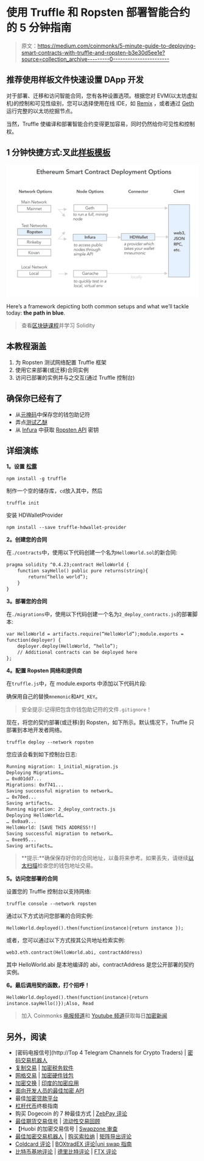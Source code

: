 # 使用 Truffle 和 Ropsten 部署智能合约的 5 分钟指南

> 原文：<https://medium.com/coinmonks/5-minute-guide-to-deploying-smart-contracts-with-truffle-and-ropsten-b3e30d5ee1e?source=collection_archive---------0----------------------->

## 推荐使用样板文件快速设置 DApp 开发

对于部署、迁移和访问智能合同，您有各种设置选项。根据您对 EVM(以太坊虚拟机)的控制和可见性级别，您可以选择使用在线 IDE，如 [Remix](http://remix.ethereum.org/) ，或者通过 [Geth](https://geth.ethereum.org/) 运行完整的以太坊挖掘节点。

当然，Truffle 使编译和部署智能合约变得更加容易，同时仍然给你可见性和控制权。

## **1 分钟快捷方式**:叉此[样板模板](https://github.com/nczhu/truffleRopstenBoilerplate)

![](img/7c8ebdb1bdb9036d12194bd5b3ca314a.png)

Here’s a framework depicting both common setups and what we’ll tackle today: **the path in blue**.

> 查看[区块链课程](https://coincodecap.com/blockchain-courses)并学习 Solidity

## 本教程涵盖

1.  为 Ropsten 测试网络配置 Truffle 框架
2.  使用它来部署(或迁移)合同实例
3.  访问已部署的实例并与之交互(通过 Truffle 控制台)

## 确保你已经有了

*   从[元掩码](https://metamask.io/)中保存您的钱包助记符
*   弄点[测试乙醚](https://faucet.metamask.io/)
*   从 [Infura](https://infura.io/) 中获取 [Ropsten API](https://infura.io/docs/gettingStarted/chooseaNetwork) 密钥

## 详细演练

**1。设置** [**松露**](https://truffleframework.com/truffle)

```
npm install -g truffle
```

制作一个空的储存库，`cd`放入其中，然后

```
truffle init
```

安装 HDWalletProvider

```
npm install --save truffle-hdwallet-provider
```

**2。创建您的合同**

在`./contracts`中，使用以下代码创建一个名为`HelloWorld.sol`的新合同:

```
pragma solidity ^0.4.23;contract HelloWorld {
    function sayHello() public pure returns(string){
        return(“hello world”);
    }
}
```

**3。部署您的合同**

在`./migrations`中，使用以下代码创建一个名为`2_deploy_contracts.js`的部署脚本:

```
var HelloWorld = artifacts.require(“HelloWorld”);module.exports = function(deployer) {
    deployer.deploy(HelloWorld, “hello”);
    // Additional contracts can be deployed here
};
```

**4。配置 Ropsten 网络和提供商**

在`truffle.js`中，在 module.exports 中添加以下代码片段:

确保用自己的替换`mnemonic`和`API_KEY`。

> 安全提示:记得把包含你钱包助记符的文件`.gitignore`！

现在，将您的契约部署(或迁移)到 Ropsten，如下所示。默认情况下，Truffle 只部署到本地开发者网络。

```
truffle deploy --network ropsten
```

您应该会看到如下控制台日志:

```
Running migration: 1_initial_migration.js
Deploying Migrations…
… 0xd01dd7...
Migrations: 0xf741...
Saving successful migration to network…
… 0x78ed...
Saving artifacts…
Running migration: 2_deploy_contracts.js
Deploying HelloWorld…
… 0x0aa9...
HelloWorld: [SAVE THIS ADDRESS!!]
Saving successful migration to network…
… 0xee95...
Saving artifacts…
```

> **提示:**确保保存好你的合同地址，以备将来参考。如果丢失，请继续[以太扫描](https://ropsten.etherscan.io/address/0xc9ff10dcc6e830577e4aff457ad9bf858e0cabad)检查您的钱包地址交易。

**5。访问您部署的合同**

设置您的 Truffle 控制台以支持网络:

```
truffle console --network ropsten
```

通过以下方式访问您部署的合同实例:

```
HelloWorld.deployed().then(function(instance){return instance });
```

或者，您可以通过以下方式按其公共地址检索实例:

```
web3.eth.contract(HelloWorld.abi, contractAddress)
```

其中 HelloWorld.abi 是本地编译的 abi，contractAddress 是您公开部署的契约实例。

**6。最后调用契约函数，打个招呼！**

```
HelloWorld.deployed().then(function(instance){return instance.sayHello()});Also, Read
```

> 加入 Coinmonks [电报频道](https://t.me/coincodecap)和 [Youtube 频道](https://www.youtube.com/c/coinmonks/videos)获取每日[加密新闻](http://coincodecap.com/)

## 另外，阅读

*   [密码电报信号](http://Top 4 Telegram Channels for Crypto Traders) | [密码交易机器人](/coinmonks/crypto-trading-bot-c2ffce8acb2a)
*   [复制交易](/coinmonks/top-10-crypto-copy-trading-platforms-for-beginners-d0c37c7d698c) | [加密税务软件](/coinmonks/crypto-tax-software-ed4b4810e338)
*   [网格交易](https://coincodecap.com/grid-trading) | [加密硬件钱包](/coinmonks/the-best-cryptocurrency-hardware-wallets-of-2020-e28b1c124069)
*   [加密交换](/coinmonks/crypto-exchange-dd2f9d6f3769) | [印度的加密应用](/coinmonks/buy-bitcoin-in-india-feb50ddfef94)
*   [面向开发人员的最佳加密 API](/coinmonks/best-crypto-apis-for-developers-5efe3a597a9f)
*   最佳[加密贷款平台](/coinmonks/top-5-crypto-lending-platforms-in-2020-that-you-need-to-know-a1b675cec3fa)
*   [杠杆代币](/coinmonks/leveraged-token-3f5257808b22)终极指南
*   购买 Dogecoin 的 7 种最佳方式 | [ZebPay 评论](https://coincodecap.com/zebpay-review)
*   [最佳期货交易信号](https://coincodecap.com/futures-trading-signals) | [流动性交易回顾](https://coincodecap.com/liquid-exchange-review)
*   【Huobi 的加密交易信号 | [Swapzone 审查](/coinmonks/swapzone-review-crypto-exchange-data-aggregator-e0ad78e55ed7)
*   [最佳加密交易机器人](/coinmonks/crypto-trading-bot-c2ffce8acb2a) | [购买索拉纳](https://coincodecap.com/buy-solana) | [矩阵导出评论](https://coincodecap.com/matrixport-review)
*   [Coldcard 评论](https://coincodecap.com/coldcard-review) | [BOXtradEX 评论](https://coincodecap.com/boxtradex-review)|[uni swap 指南](https://coincodecap.com/uniswap)
*   [比特币基地评论](/coinmonks/coinbase-review-6ef4e0f56064) | [德里比特评论](/coinmonks/deribit-review-options-fees-apis-and-testnet-2ca16c4bbdb2) | [FTX 评论](/coinmonks/ftx-crypto-exchange-review-53664ac1198f)